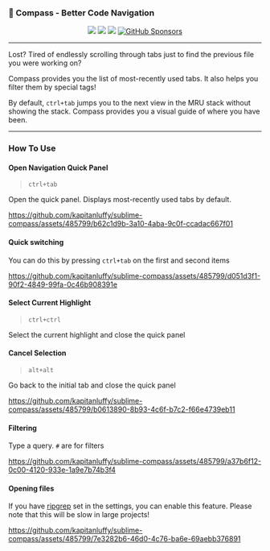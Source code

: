 ### 🧭 Compass - Better Code Navigation

<p align="center">
<a href="https://www.sublimetext.com/">
    <img src="https://img.shields.io/badge/Made%20For-Sublime-ff9800?logo=sublime%20text" /></a>
<a href="https://packagecontrol.io/packages/compass-navigator">
    <img src="https://img.shields.io/packagecontrol/dt/compass-navigator" /></a>
<a href="https://github.com/kapitanluffy/sublime-compass/releases">
    <img src="https://img.shields.io/github/v/tag/kapitanluffy/sublime-compass?label=release" /></a>
<a href="https://github.com/sponsors/kapitanluffy">
    <img alt="GitHub Sponsors" src="https://img.shields.io/github/sponsors/kapitanluffy"></a>
</p>

---

Lost? Tired of endlessly scrolling through tabs just to find the previous file you were working on?

Compass provides you the list of most-recently used tabs. It also helps you filter them by special tags!

By default, `ctrl+tab` jumps you to the next view in the MRU stack without showing the stack.
Compass provides you a visual guide of where you have been.

---

### How To Use

#### Open Navigation Quick Panel

> `ctrl+tab`

Open the quick panel. Displays most-recently used tabs by default.

https://github.com/kapitanluffy/sublime-compass/assets/485799/b62c1d9b-3a10-4aba-9c0f-ccadac667f01

#### Quick switching

You can do this by pressing `ctrl+tab` on the first and second items

https://github.com/kapitanluffy/sublime-compass/assets/485799/d051d3f1-90f2-4849-99fa-0c46b908391e


#### Select Current Highlight

> `ctrl+ctrl`

Select the current highlight and close the quick panel


#### Cancel Selection

> `alt+alt`

Go back to the initial tab and close the quick panel

https://github.com/kapitanluffy/sublime-compass/assets/485799/b0613890-8b93-4c6f-b7c2-f66e4739eb11


#### Filtering

Type a query. `#` are for filters

https://github.com/kapitanluffy/sublime-compass/assets/485799/a37b6f12-0c00-4120-933e-1a9e7b74b3f4


#### Opening files

If you have [ripgrep](https://github.com/BurntSushi/ripgrep) set in the settings, you can enable this feature.
Please note that this will be slow in large projects!

https://github.com/kapitanluffy/sublime-compass/assets/485799/7e3282b6-46d0-4c76-ba6e-69aebb376891

